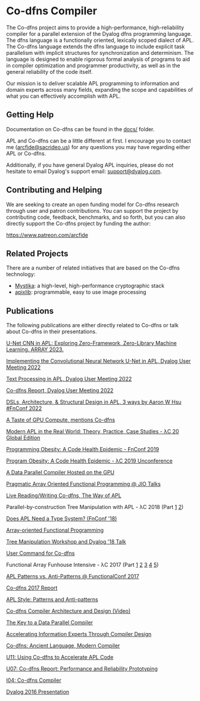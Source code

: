 ﻿# Co-dfns Compiler

The Co-dfns project aims to provide a high-performance, high-reliability
compiler for a parallel extension of the Dyalog dfns programming language.
The dfns language is a functionally oriented, lexically scoped dialect of
APL. The Co-dfns language extends the dfns language to include explicit task
parallelism with implicit structures for synchronization and determinism. 
The language is designed to enable rigorous formal analysis of programs 
to aid in compiler optimization and programmer productivity, as well as in
the general reliability of the code itself.

Our mission is to deliver scalable APL programming to information and domain
experts across many fields, expanding the scope and capabilities of what
you can effectively accomplish with APL.

## Getting Help

Documentation on Co-dfns can be found in the [docs/](docs/) folder. 

APL and Co-dfns can be a little different at first. I encourage you to contact 
me (arcfide@sacrideo.us) for any questions you may have regarding either APL or Co-dfns. 

Additionally, if you have general Dyalog APL inquiries, please do not hesitate to 
email Dyalog's support email: support@dyalog.com.

## Contributing and Helping

We are seeking to create an open funding model for Co-dfns research through 
user and patron contributions. You can support the project by contributing code, feedback, benchmarks, and so forth, but you can also directly support the Co-dfns project by funding the author: 

https://www.patreon.com/arcfide

## Related Projects

There are a number of related initiatives that are based on the Co-dfns 
technology:

* [Mystika](https://github.com/Co-dfns/mystika):
  a high-level, high-performance cryptographic stack
* [apixlib](https://github.com/Co-dfns/apixlib): 
  programmable, easy to use image processing

## Publications

The following publications are either directly related to Co-dfns or talk about Co-dfns in their presentations.

[U-Net CNN in APL: Exploring Zero-Framework, Zero-Library Machine Learning. ARRAY 2023.](https://dl.acm.org/doi/10.1145/3589246.3595371)

[Implementing the Convolutional Neural Network U-Net in APL, Dyalog User Meeting 2022](https://dyalog.tv/Dyalog22/?v=LQz1b14YYiI)

[Text Processing in APL, Dyalog User Meeting 2022](https://dyalog.tv/Dyalog22/?v=5I4YPkVU7mY)

[Co-dfns Report, Dyalog User Meeting 2022](https://dyalog.tv/Dyalog22/?v=HegGB0ykGlQ)

[DSLs, Architecture, & Structural Design in APL, 3 ways by Aaron W Hsu #FnConf 2022](https://youtu.be/fH4kxG5zR1Y)

[A Taste of GPU Compute, mentions Co-dfns](https://www.youtube.com/watch?v=eqkAaplKBc4)

[Modern APL in the Real World: Theory, Practice, Case Studies - λC 20 Global Edition](https://www.youtube.com/watch?v=2FMBf6A2eAA)

[Programming Obesity: A Code Health Epidemic - FnConf 2019](https://youtu.be/UDqx1afGtQc)

[Program Obesity: A Code Health Epidemic - λC 2019 Unconference](https://www.youtube.com/watch?v=Oj_xgO2uKJM)

[A Data Parallel Compiler Hosted on the GPU](https://scholar.google.com/scholar?hl=en&as_sdt=0%2C26&q=%22A+data+parallel+compiler+hosted+on+the+gpu%22+Aaron+Hsu&btnG=)

[Pragmatic Array Oriented Functional Programming @ JIO Talks](https://jiotalks.com/watch/204/home/Morten_Kromberg_&_Aaron_Hsu/Pragmatic_Array_Oriented_Functional_Programming)

[Live Reading/Writing Co-dfns, The Way of APL](https://www.youtube.com/watch?v=ABG5eSCZPrE)

Parallel-by-construction Tree Manipulation with APL - λC 2018 (Part [1](https://www.youtube.com/watch?v=lc4IjR1iJTg) [2](https://www.youtube.com/watch?v=X5_5MtOYNos))

[Does APL Need a Type System? (FnConf '18)](https://youtu.be/z8MVKianh54)

[Array-oriented Functional Programming](https://youtu.be/Gsj_7tFtODk)

[Tree Manipulation Workshop and Dyalog '18 Talk](https://www.sacrideo.us/lambdaconf-tree-manipulation-workshop-videos/)

[User Command for Co-dfns](https://youtu.be/BBaCKf7Od6I)

Functional Array Funhouse Intensive - λC 2017 (Part [1](https://www.youtube.com/watch?v=_3CkcoTqxfg) [2](https://www.youtube.com/watch?v=4-KLpGq6Aj8) [3](https://www.youtube.com/watch?v=8lw062D34N0) [4](https://www.youtube.com/watch?v=0S28dfQBUDg) [5](https://www.youtube.com/watch?v=j2Jyoel_myo))

[APL Patterns vs. Anti-Patterns @ FunctionalConf 2017](https://youtu.be/v7Mt0GYHU9A)

[Co-dfns 2017 Report](https://sway.com/mJg0M7qakrJBwP6G?ref=Link)

[APL Style: Patterns and Anti-patterns](https://sway.com/b1pRwmzuGjqB30On?ref=Link)

[Co-dfns Compiler Architecture and Design (Video)](https://youtu.be/gcUWTa16Jc0)

[The Key to a Data Parallel Compiler](http://dl.acm.org/citation.cfm?id=2935331)

[Accelerating Information Experts Through Compiler Design](http://dl.acm.org/citation.cfm?id=2774968)

[Co-dfns: Ancient Language, Modern Compiler](http://dl.acm.org/citation.cfm?id=2627384)

[U11: Using Co-dfns to Accelerate APL Code](http://dyalog.com/user-meetings/dyalog15.htm)

[U07: Co-dfns Report: Performance and Reliability Prototyping](http://dyalog.com/user-meetings/dyalog14.htm)

[I04: Co-dfns Compiler](http://dyalog.com/user-meetings/dyalog13.htm)

[Dyalog 2016 Presentation](https://sway.com/FmRyyaCSqappknRD)
